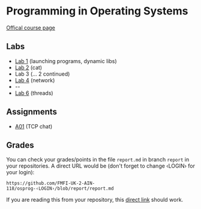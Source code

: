 Programming in Operating Systems
================================

[Offical course page](http://dai.fmph.uniba.sk/~siska/osprog/)

Labs
----

* [Lab 1](http://dai.fmph.uniba.sk/~siska/osprog/01/) (launching programs, dynamic libs)
* [Lab 2](http://dai.fmph.uniba.sk/~siska/osprog/02/) (cat)
* Lab 3 (... 2 continued)
* [Lab 4](http://dai.fmph.uniba.sk/~siska/osprog/04/) (network)
* --
* [Lab 6](http://dai.fmph.uniba.sk/~siska/osprog/06/) (threads)

Assignments
--------------------

* [A01](http://dai.fmph.uniba.sk/~siska/osprog/04/#du01) (TCP chat)

Grades
-------

You can check your grades/points in the file `report.md` in branch
`report` in your repositories. A direct URL would be (don't forget
to change ‹LOGIN› for your login):

    https://github.com/FMFI-UK-2-AIN-118/osprog-‹LOGIN›/blob/report/report.md

If you are reading this from your repository, this
[direct link](../../blob/report/report.md) should work.

